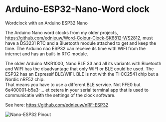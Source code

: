 # Arduino-ESP32-Nano-Word clock
Wordclock with an Arduino ESP32 Nano

The Arduino Nano word clocks from my older projects, https://github.com/ednieuw/Word-Colour-Clock-SK6812-WS2812, must have a DS3231 RTC and a Bluetooth module attached to get and keep the time.
The Arduino nao ESP32 can receive its time with WIFI from the internet and has an built-in RTC module.

The older Arduino MKR1000, Nano BLE 33 and all its variants with Bluetooth and WIFI has the disadvantage that only WIFI or BLE could be used. The ESP32 has an Espressif BLE/WIFI. BLE is not with the TI CC2541 chip but a Nordic nRF52 chip. <br>
That means you have to use a different BLE service. Not FFE0 but 6e400001-b5a3-... et cetera in your serial terminal app that is used to communicatie with the settings of the clock software.

See here: https://github.com/ednieuw/nRF-ESP32

![Nano-ESP32 Pinout](https://github.com/ednieuw/Arduino-ESP32-Nano-Wordclock/assets/12166816/8d2201ea-e34a-4734-9fc0-5480a702290c)
